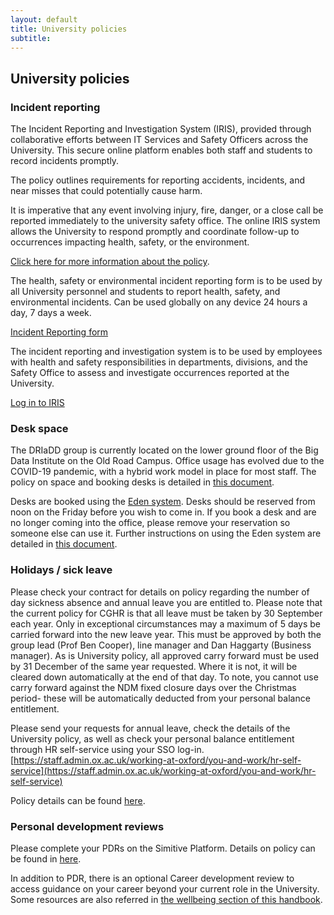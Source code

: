 ```yaml
---
layout: default
title: University policies
subtitle: 
---
```


## University policies

### Incident reporting

The Incident Reporting and Investigation System (IRIS), provided through collaborative efforts between IT Services and Safety Officers across the University. This secure online platform enables both staff and students to record incidents promptly.

The policy outlines requirements for reporting accidents, incidents, and near misses that could potentially cause harm. 

It is imperative that any event involving injury, fire, danger, or a close call be reported immediately to the university safety office. The online IRIS system allows the University to respond promptly and coordinate follow-up to occurrences impacting health, safety, or the environment.
               
[Click here for more information about the policy](https://unioxfordnexus.sharepoint.com/:b:/r/sites/ADMN-UASMosaicDocumentHub/Safety%20Office/03%20Health,%20Safety%20And%20Environmental%20Incident%20Reporting%20and%20Investigation_v1.0%20-%20March%202021.pdf?csf=1&web=1&e=2iFm22).

The health, safety or environmental incident reporting form is to be used by all University personnel and students to report health, safety, and environmental incidents. Can be used globally on any device 24 hours a day, 7 days a week. 
                           
[Incident Reporting form](https://oxforduni-remoteforms.info-exchange.com/Incident)

The incident reporting and investigation system is to be used by employees with health and safety responsibilities in departments, divisions, and the Safety Office to assess and investigate occurrences reported at the University. 
                     
[Log in to IRIS](https://sts.fed.ox.ac.uk/adfs/ls/idpinitiatedsignon.aspx?loginToRp=https://oxforduni.info-exchange.com)

### Desk space

The DRIaDD group is currently located on the lower ground floor of the Big Data Institute on the Old Road Campus. Office usage has evolved due to the COVID-19 pandemic, with a hybrid work model in place for most staff. The policy on space and booking desks is detailed in [this document](https://unioxfordnexus.sharepoint.com/:w:/r/sites/TROP-TropicalMedicine/_layouts/15/Doc.aspx?sourcedoc=%7B9658BAAF-52E0-4DE4-829A-2973D3FF11CF%7D&file=BDI%20Hot%20Desking%20Policy.docx&action=default&mobileredirect=true).

Desks are booked using the [Eden system](https://university-of-oxford-centre-for-human-genetics.team.eden.io/reservations). Desks should be reserved from noon on the Friday before you wish to come in. If you book a desk and are no longer coming into the office, please remove your reservation so someone else can use it. Further instructions on using the Eden system are detailed in [this document](https://unioxfordnexus.sharepoint.com/:w:/r/sites/TROP-TropicalMedicine/Shared%20Documents/BDI/BDI%20Eden%20User%20Instructions.docx?d=w1017e013a5534f4ab021d4cb072a81fe&csf=1&web=1&e=uUfOl8).

### Holidays / sick leave

Please check your contract for details on policy regarding the number of day sickness absence and annual leave you are entitled to. Please note that the current policy for CGHR is that all leave must be taken by 30 September each year. Only in exceptional circumstances may a maximum of 5 days be carried forward into the new leave year. This must be approved by both the group lead (Prof Ben Cooper), line manager and Dan Haggarty (Business manager). As is University policy, all approved carry forward must be used by 31 December of the same year requested. Where it is not, it will be cleared down automatically at the end of that day. To note, you cannot use carry forward against the NDM fixed closure days over the Christmas period- these will be automatically deducted from your personal balance entitlement.

Please send your requests for annual leave, check the details of the University policy, as well as check your personal balance entitlement through HR self-service using your SSO log-in.
[https://staff.admin.ox.ac.uk/working-at-oxford/you-and-work/hr-self-service](https://staff.admin.ox.ac.uk/working-at-oxford/you-and-work/hr-self-service)

Policy details can be found [here](https://www.ndm.ox.ac.uk/working-for-ndm/working-for-ndm/during-your-employment/annual-leave).

### Personal development reviews

Please complete your PDRs on the Simitive Platform. Details on policy can be found in [here](https://www.ndm.ox.ac.uk/working-for-ndm/working-for-ndm/further-development/personal-development-review-pdr#:~:text=The%20PDR%20is%20a%20process,for%20the%20period%20to%20follow.).

In addition to PDR, there is an optional Career development review to access guidance on your career beyond your current role in the University. Some resources are also referred in [the wellbeing section of this handbook](wellbeing). 
